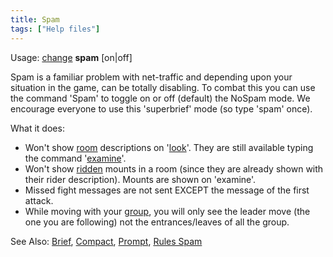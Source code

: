 ```yaml
---
title: Spam
tags: ["Help files"]
---
```

Usage: [change](change "wikilink") **spam** \[on\|off\]

Spam is a familiar problem with net-traffic and depending upon your
situation in the game, can be totally disabling. To combat this you can
use the command 'Spam' to toggle on or off (default) the NoSpam mode. We
encourage everyone to use this 'superbrief' mode (so type 'spam' once).

What it does:

- Won't show [room](room "wikilink") descriptions on
  '[look](look "wikilink")'. They are still available typing the command
  '[examine](examine "wikilink")'.
- Won't show [ridden](ride "wikilink") mounts in a room (since they are
  already shown with their rider description). Mounts are shown on
  'examine'.
- Missed fight messages are not sent EXCEPT the message of the first
  attack.
- While moving with your [group](group "wikilink"), you will only see
  the leader move (the one you are following) not the entrances/leaves
  of all the group.

See Also: [Brief](Brief "wikilink"), [Compact](Compact "wikilink"),
[Prompt](Prompt "wikilink"), [Rules Spam](Rules_Spam "wikilink")
